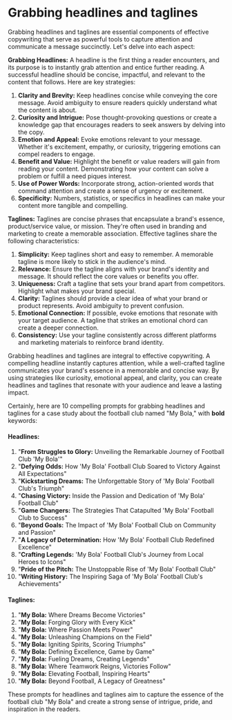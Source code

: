 # Grabbing headlines and taglines

Grabbing headlines and taglines are essential components of effective copywriting that serve as powerful tools to capture attention and communicate a message succinctly. Let's delve into each aspect:

**Grabbing Headlines:** A headline is the first thing a reader encounters, and its purpose is to instantly grab attention and entice further reading. A successful headline should be concise, impactful, and relevant to the content that follows. Here are key strategies:

1. **Clarity and Brevity:** Keep headlines concise while conveying the core message. Avoid ambiguity to ensure readers quickly understand what the content is about.
2. **Curiosity and Intrigue:** Pose thought-provoking questions or create a knowledge gap that encourages readers to seek answers by delving into the copy.
3. **Emotion and Appeal:** Evoke emotions relevant to your message. Whether it's excitement, empathy, or curiosity, triggering emotions can compel readers to engage.
4. **Benefit and Value:** Highlight the benefit or value readers will gain from reading your content. Demonstrating how your content can solve a problem or fulfill a need piques interest.
5. **Use of Power Words:** Incorporate strong, action-oriented words that command attention and create a sense of urgency or excitement.
6. **Specificity:** Numbers, statistics, or specifics in headlines can make your content more tangible and compelling.

**Taglines:** Taglines are concise phrases that encapsulate a brand's essence, product/service value, or mission. They're often used in branding and marketing to create a memorable association. Effective taglines share the following characteristics:

1. **Simplicity:** Keep taglines short and easy to remember. A memorable tagline is more likely to stick in the audience's mind.
2. **Relevance:** Ensure the tagline aligns with your brand's identity and message. It should reflect the core values or benefits you offer.
3. **Uniqueness:** Craft a tagline that sets your brand apart from competitors. Highlight what makes your brand special.
4. **Clarity:** Taglines should provide a clear idea of what your brand or product represents. Avoid ambiguity to prevent confusion.
5. **Emotional Connection:** If possible, evoke emotions that resonate with your target audience. A tagline that strikes an emotional chord can create a deeper connection.
6. **Consistency:** Use your tagline consistently across different platforms and marketing materials to reinforce brand identity.

Grabbing headlines and taglines are integral to effective copywriting. A compelling headline instantly captures attention, while a well-crafted tagline communicates your brand's essence in a memorable and concise way. By using strategies like curiosity, emotional appeal, and clarity, you can create headlines and taglines that resonate with your audience and leave a lasting impact.

Certainly, here are 10 compelling prompts for grabbing headlines and taglines for a case study about the football club named "My Bola," with **bold** keywords:

#### **Headlines:**

1. "**From Struggles to Glory:** Unveiling the Remarkable Journey of Football Club 'My Bola'"
2. "**Defying Odds:** How 'My Bola' Football Club Soared to Victory Against All Expectations"
3. "**Kickstarting Dreams:** The Unforgettable Story of 'My Bola' Football Club's Triumph"
4. "**Chasing Victory:** Inside the Passion and Dedication of 'My Bola' Football Club"
5. "**Game Changers:** The Strategies That Catapulted 'My Bola' Football Club to Success"
6. "**Beyond Goals:** The Impact of 'My Bola' Football Club on Community and Passion"
7. "**A Legacy of Determination:** How 'My Bola' Football Club Redefined Excellence"
8. "**Crafting Legends:** 'My Bola' Football Club's Journey from Local Heroes to Icons"
9. "**Pride of the Pitch:** The Unstoppable Rise of 'My Bola' Football Club"
10. "**Writing History:** The Inspiring Saga of 'My Bola' Football Club's Achievements"

#### **Taglines:**

1. "**My Bola:** Where Dreams Become Victories"
2. "**My Bola:** Forging Glory with Every Kick"
3. "**My Bola:** Where Passion Meets Power"
4. "**My Bola:** Unleashing Champions on the Field"
5. "**My Bola:** Igniting Spirits, Scoring Triumphs"
6. "**My Bola:** Defining Excellence, Game by Game"
7. "**My Bola:** Fueling Dreams, Creating Legends"
8. "**My Bola:** Where Teamwork Reigns, Victories Follow"
9. "**My Bola:** Elevating Football, Inspiring Hearts"
10. "**My Bola:** Beyond Football, A Legacy of Greatness"

These prompts for headlines and taglines aim to capture the essence of the football club "My Bola" and create a strong sense of intrigue, pride, and inspiration in the readers.
